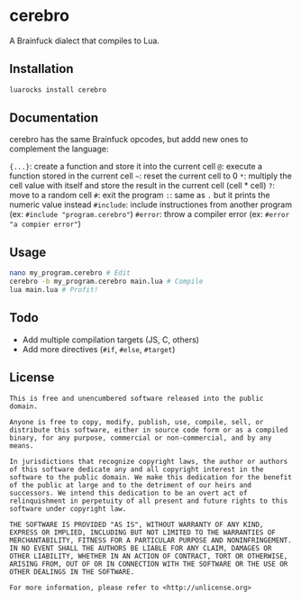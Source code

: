 # cerebro

A Brainfuck dialect that compiles to Lua.

## Installation

```bash
luarocks install cerebro
```

## Documentation

cerebro has the same Brainfuck opcodes, but addd new ones to complement the language:

`{...}`: create a function and store it into the current cell
`@`: execute a function stored in the current cell
`~`: reset the current cell to 0
`*`: multiply the cell value with itself and store the result in the current cell (cell * cell)
`?`: move to a random cell
`#`: exit the program
`:`: same as `.` but it prints the numeric value instead
`#include`: include instructiones from another program (ex: `#include "program.cerebro"`)
`#error`: throw a compiler error (ex: `#error "a compier error"`)

## Usage

```bash
nano my_program.cerebro # Edit
cerebro -b my_program.cerebro main.lua # Compile
lua main.lua # Profit!
```

## Todo

- Add multiple compilation targets (JS, C, others)
- Add more directives (`#if`, `#else`, `#target`)

## License

```text
This is free and unencumbered software released into the public domain.

Anyone is free to copy, modify, publish, use, compile, sell, or
distribute this software, either in source code form or as a compiled
binary, for any purpose, commercial or non-commercial, and by any
means.

In jurisdictions that recognize copyright laws, the author or authors
of this software dedicate any and all copyright interest in the
software to the public domain. We make this dedication for the benefit
of the public at large and to the detriment of our heirs and
successors. We intend this dedication to be an overt act of
relinquishment in perpetuity of all present and future rights to this
software under copyright law.

THE SOFTWARE IS PROVIDED "AS IS", WITHOUT WARRANTY OF ANY KIND,
EXPRESS OR IMPLIED, INCLUDING BUT NOT LIMITED TO THE WARRANTIES OF
MERCHANTABILITY, FITNESS FOR A PARTICULAR PURPOSE AND NONINFRINGEMENT.
IN NO EVENT SHALL THE AUTHORS BE LIABLE FOR ANY CLAIM, DAMAGES OR
OTHER LIABILITY, WHETHER IN AN ACTION OF CONTRACT, TORT OR OTHERWISE,
ARISING FROM, OUT OF OR IN CONNECTION WITH THE SOFTWARE OR THE USE OR
OTHER DEALINGS IN THE SOFTWARE.

For more information, please refer to <http://unlicense.org>
```
